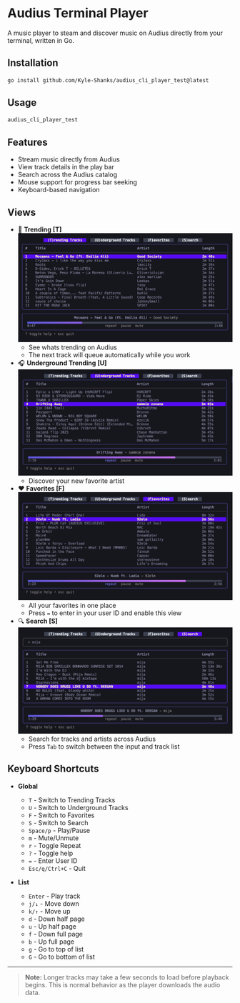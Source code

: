 # Audius Terminal Player

A music player to steam and discover music on Audius directly from your terminal, written in Go.

## Installation

```bash
go install github.com/Kyle-Shanks/audius_cli_player_test@latest
```

## Usage

```bash
audius_cli_player_test
```

## Features

- Stream music directly from Audius
- View track details in the play bar
- Search across the Audius catalog
- Mouse support for progress bar seeking
- Keyboard-based navigation

## Views

- 🎵 **Trending [T]**
  ![Trending View](dist/img/trending_img.png)
  - See whats trending on Audius
  - The next track will queue automatically while you work
- 🎧 **Underground Trending [U]**
  ![Underground View](dist/img/underground_img.png)
  - Discover your new favorite artist
- ❤️ **Favorites [F]**
  ![Favorites View](dist/img/favorites_img.png)
  - All your favorites in one place
  - Press `=` to enter in your user ID and enable this view
- 🔍 **Search [S]**
  ![Search View](dist/img/search_img.png)
  - Search for tracks and artists across Audius
  - Press `Tab` to switch between the input and track list

## Keyboard Shortcuts

- **Global**
  - `T` - Switch to Trending Tracks
  - `U` - Switch to Underground Tracks
  - `F` - Switch to Favorites
  - `S` - Switch to Search
  - `Space/p` - Play/Pause
  - `m` - Mute/Unmute
  - `r` - Toggle Repeat
  - `?` - Toggle help
  - `=` - Enter User ID
  - `Esc/q/Ctrl+C` - Quit

- **List**
  - `Enter` - Play track
  - `j/↓` - Move down
  - `k/↑` - Move up
  - `d` - Down half page
  - `u` - Up half page
  - `f` - Down full page
  - `b` - Up full page
  - `g` - Go to top of list
  - `G` - Go to bottom of list

---

> **Note:** Longer tracks may take a few seconds to load before playback begins. This is normal behavior as the player downloads the audio data.
